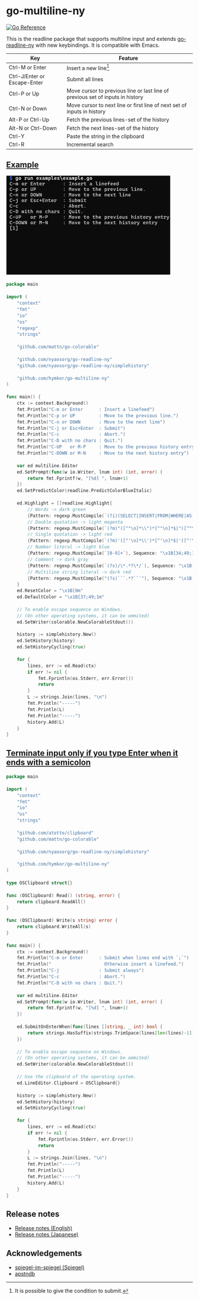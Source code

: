 go-multiline-ny
===============

[![Go Reference](https://pkg.go.dev/badge/github.com/hymkor/go-multiline-ny.svg)](https://pkg.go.dev/github.com/hymkor/go-multiline-ny)

This is the readline package that supports multiline input and extends [go-readline-ny] with new keybindings. It is compatible with Emacs.

| Key | Feature
|-----|---------
| Ctrl-M or Enter | Insert a new line[^Y]
| Ctrl-J/Enter or Escape-Enter | Submit all lines
| Ctrl-P or Up   | Move cursor to previous line or last line of previous set of inputs in history
| Ctrl-N or Down | Move cursor to next line or first line of next set of inputs in history
| Alt-P or Ctrl-Up | Fetch the previous lines-set of the history
| Alt-N or Ctrl-Down | Fetch the next lines-set of the history
| Ctrl-Y | Paste the string in the clipboard
| Ctrl-R | Incremental search

[go-readline-ny]: https://github.com/nyaosorg/go-readline-ny
[^Y]: It is possible to give the condition to submit.

[Example](./examples/example.go)
---------

![image](./demo.gif)

```examples/example.go
package main

import (
    "context"
    "fmt"
    "io"
    "os"
    "regexp"
    "strings"

    "github.com/mattn/go-colorable"

    "github.com/nyaosorg/go-readline-ny"
    "github.com/nyaosorg/go-readline-ny/simplehistory"

    "github.com/hymkor/go-multiline-ny"
)

func main() {
    ctx := context.Background()
    fmt.Println("C-m or Enter      : Insert a linefeed")
    fmt.Println("C-p or UP         : Move to the previous line.")
    fmt.Println("C-n or DOWN       : Move to the next line")
    fmt.Println("C-j or Esc+Enter  : Submit")
    fmt.Println("C-c               : Abort.")
    fmt.Println("C-D with no chars : Quit.")
    fmt.Println("C-UP   or M-P     : Move to the previous history entry")
    fmt.Println("C-DOWN or M-N     : Move to the next history entry")

    var ed multiline.Editor
    ed.SetPrompt(func(w io.Writer, lnum int) (int, error) {
        return fmt.Fprintf(w, "[%d] ", lnum+1)
    })
    ed.SetPredictColor(readline.PredictColorBlueItalic)

    ed.Highlight = []readline.Highlight{
        // Words -> dark green
        {Pattern: regexp.MustCompile(`(?i)(SELECT|INSERT|FROM|WHERE|AS)`), Sequence: "\x1B[33;49;22m"},
        // Double quotation -> light magenta
        {Pattern: regexp.MustCompile(`(?m)"([^"\n]*\\")*[^"\n]*$|"([^"\n]*\\")*[^"\n]*"`), Sequence: "\x1B[32;49;1m"},
        // Single quotation -> light red
        {Pattern: regexp.MustCompile(`(?m)'([^'\n]*\\')*[^'\n]*$|'([^'\n]*\\')*[^'\n]*'`), Sequence: "\x1B[31;49;1m"},
        // Number literal -> light blue
        {Pattern: regexp.MustCompile(`[0-9]+`), Sequence: "\x1B[34;49;1m"},
        // Comment -> dark gray
        {Pattern: regexp.MustCompile(`(?s)/\*.*?\*/`), Sequence: "\x1B[30;49;1m"},
        // Multiline string literal -> dark red
        {Pattern: regexp.MustCompile("(?s)```.*?```"), Sequence: "\x1B[31;49;22m"},
    }
    ed.ResetColor = "\x1B[0m"
    ed.DefaultColor = "\x1B[37;49;1m"

    // To enable escape sequence on Windows.
    // (On other operating systems, it can be ommited)
    ed.SetWriter(colorable.NewColorableStdout())

    history := simplehistory.New()
    ed.SetHistory(history)
    ed.SetHistoryCycling(true)

    for {
        lines, err := ed.Read(ctx)
        if err != nil {
            fmt.Fprintln(os.Stderr, err.Error())
            return
        }
        L := strings.Join(lines, "\n")
        fmt.Println("-----")
        fmt.Println(L)
        fmt.Println("-----")
        history.Add(L)
    }
}
```

[Terminate input only if you type Enter when it ends with a semicolon](./examples/example-semi.go)
---------

```examples/example-semi.go
package main

import (
    "context"
    "fmt"
    "io"
    "os"
    "strings"

    "github.com/atotto/clipboard"
    "github.com/mattn/go-colorable"

    "github.com/nyaosorg/go-readline-ny/simplehistory"

    "github.com/hymkor/go-multiline-ny"
)

type OSClipboard struct{}

func (OSClipboard) Read() (string, error) {
    return clipboard.ReadAll()
}

func (OSClipboard) Write(s string) error {
    return clipboard.WriteAll(s)
}

func main() {
    ctx := context.Background()
    fmt.Println("C-m or Enter      : Submit when lines end with `;`")
    fmt.Println("                    Otherwise insert a linefeed.")
    fmt.Println("C-j               : Submit always")
    fmt.Println("C-c               : Abort.")
    fmt.Println("C-D with no chars : Quit.")

    var ed multiline.Editor
    ed.SetPrompt(func(w io.Writer, lnum int) (int, error) {
        return fmt.Fprintf(w, "[%d] ", lnum+1)
    })

    ed.SubmitOnEnterWhen(func(lines []string, _ int) bool {
        return strings.HasSuffix(strings.TrimSpace(lines[len(lines)-1]), ";")
    })

    // To enable escape sequence on Windows.
    // (On other operating systems, it can be ommited)
    ed.SetWriter(colorable.NewColorableStdout())

    // Use the clipboard of the operating system.
    ed.LineEditor.Clipboard = OSClipboard{}

    history := simplehistory.New()
    ed.SetHistory(history)
    ed.SetHistoryCycling(true)

    for {
        lines, err := ed.Read(ctx)
        if err != nil {
            fmt.Fprintln(os.Stderr, err.Error())
            return
        }
        L := strings.Join(lines, "\n")
        fmt.Println("-----")
        fmt.Println(L)
        fmt.Println("-----")
        history.Add(L)
    }
}
```


Release notes
-------------

- [Release notes (English)](./release_note_en.md)
- [Release notes (Japanese)](./release_note_ja.md)

Acknowledgements
----------------

- [spiegel-im-spiegel (Spiegel)](https://github.com/spiegel-im-spiegel)
- [apstndb](https://github.com/apstndb)
